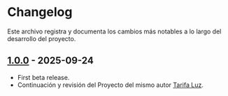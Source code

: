 # Changelog

Este archivo registra y documenta los cambios más notables a lo largo del desarrollo del proyecto.

## [1.0.0] - 2025-09-24

- First beta release.
- Continuación y revisión del Proyecto del mismo autor [Tarifa Luz](https://github.com/Webierta/tarifa_luz).


[1.0.0]: https://github.com/Webierta/open_luz/releases/tag/v1.0.0

